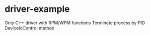 # driver-example
Only C++ driver with RPM/WPM functions 
Terminate process by PID 
DeviceIoControl method
